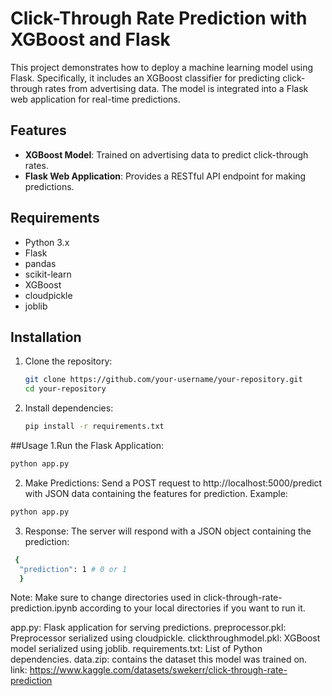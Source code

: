 # Click-Through Rate Prediction with XGBoost and Flask

This project demonstrates how to deploy a machine learning model using Flask. Specifically, it includes an XGBoost classifier for predicting click-through rates from advertising data. The model is integrated into a Flask web application for real-time predictions.

## Features

- **XGBoost Model**: Trained on advertising data to predict click-through rates.
- **Flask Web Application**: Provides a RESTful API endpoint for making predictions.

## Requirements

- Python 3.x
- Flask
- pandas
- scikit-learn
- XGBoost
- cloudpickle
- joblib

## Installation

1. Clone the repository:

   ```bash
   git clone https://github.com/your-username/your-repository.git
   cd your-repository

2. Install dependencies:

    ```bash
   pip install -r requirements.txt

##Usage
1.Run the Flask Application:
  ```bash
  python app.py
```

2. Make Predictions:
   Send a POST request to http://localhost:5000/predict with JSON data containing the features for prediction. Example:
   
  ```bash
  python app.py
```

3. Response:
   The server will respond with a JSON object containing the prediction:
  ```bash
   {
    "prediction": 1 # 0 or 1
    }
```

Note: Make sure to change directories used in click-through-rate-prediction.ipynb according to your local directories if you want to run it.

app.py: Flask application for serving predictions.
preprocessor.pkl: Preprocessor serialized using cloudpickle.
clickthroughmodel.pkl: XGBoost model serialized using joblib.
requirements.txt: List of Python dependencies.
data.zip: contains the dataset this model was trained on.
link: https://www.kaggle.com/datasets/swekerr/click-through-rate-prediction
